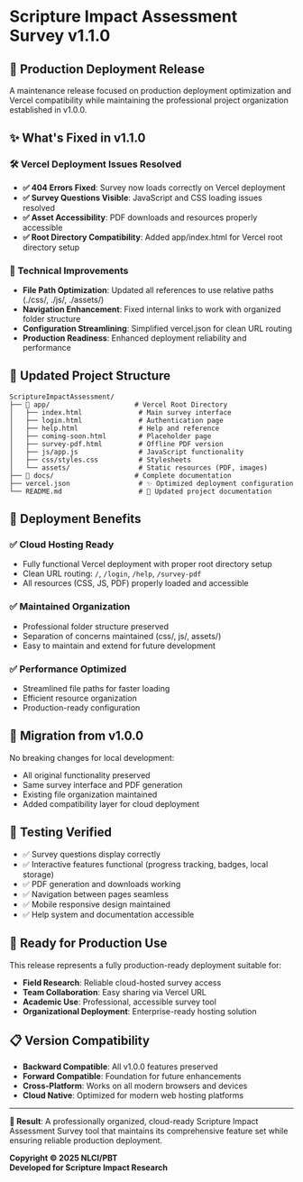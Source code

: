# Scripture Impact Assessment Survey v1.1.0

## 🚀 Production Deployment Release

A maintenance release focused on production deployment optimization and Vercel compatibility while maintaining the professional project organization established in v1.0.0.

## ✨ What's Fixed in v1.1.0

### 🛠️ Vercel Deployment Issues Resolved
- **✅ 404 Errors Fixed**: Survey now loads correctly on Vercel deployment
- **✅ Survey Questions Visible**: JavaScript and CSS loading issues resolved  
- **✅ Asset Accessibility**: PDF downloads and resources properly accessible
- **✅ Root Directory Compatibility**: Added app/index.html for Vercel root directory setup

### 🔧 Technical Improvements
- **File Path Optimization**: Updated all references to use relative paths (./css/, ./js/, ./assets/)
- **Navigation Enhancement**: Fixed internal links to work with organized folder structure  
- **Configuration Streamlining**: Simplified vercel.json for clean URL routing
- **Production Readiness**: Enhanced deployment reliability and performance

## 📁 Updated Project Structure

```
ScriptureImpactAssessment/
├── 📂 app/                     # Vercel Root Directory
│   ├── index.html              # Main survey interface
│   ├── login.html              # Authentication page
│   ├── help.html               # Help and reference
│   ├── coming-soon.html        # Placeholder page
│   ├── survey-pdf.html         # Offline PDF version
│   ├── js/app.js               # JavaScript functionality
│   ├── css/styles.css          # Stylesheets  
│   └── assets/                 # Static resources (PDF, images)
├── 📂 docs/                    # Complete documentation
├── vercel.json                 # ✨ Optimized deployment configuration
└── README.md                   # 🔄 Updated project documentation
```

## 🎯 Deployment Benefits

### ✅ **Cloud Hosting Ready**
- Fully functional Vercel deployment with proper root directory setup
- Clean URL routing: `/`, `/login`, `/help`, `/survey-pdf`
- All resources (CSS, JS, PDF) properly loaded and accessible

### ✅ **Maintained Organization** 
- Professional folder structure preserved
- Separation of concerns maintained (css/, js/, assets/)
- Easy to maintain and extend for future development

### ✅ **Performance Optimized**
- Streamlined file paths for faster loading
- Efficient resource organization
- Production-ready configuration

## 🔄 Migration from v1.0.0

No breaking changes for local development:
- All original functionality preserved
- Same survey interface and PDF generation
- Existing file organization maintained
- Added compatibility layer for cloud deployment

## 🧪 Testing Verified

- ✅ Survey questions display correctly
- ✅ Interactive features functional (progress tracking, badges, local storage)
- ✅ PDF generation and downloads working
- ✅ Navigation between pages seamless
- ✅ Mobile responsive design maintained
- ✅ Help system and documentation accessible

## 🎊 Ready for Production Use

This release represents a fully production-ready deployment suitable for:
- **Field Research**: Reliable cloud-hosted survey access
- **Team Collaboration**: Easy sharing via Vercel URL
- **Academic Use**: Professional, accessible survey tool
- **Organizational Deployment**: Enterprise-ready hosting solution

## 📋 Version Compatibility

- **Backward Compatible**: All v1.0.0 features preserved
- **Forward Compatible**: Foundation for future enhancements
- **Cross-Platform**: Works on all modern browsers and devices
- **Cloud Native**: Optimized for modern web hosting platforms

---

**🎯 Result**: A professionally organized, cloud-ready Scripture Impact Assessment Survey tool that maintains its comprehensive feature set while ensuring reliable production deployment.

**Copyright © 2025 NLCI/PBT**  
**Developed for Scripture Impact Research**